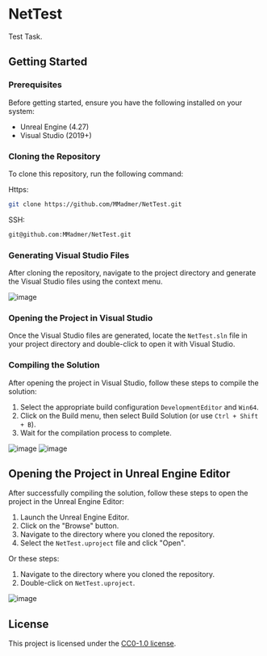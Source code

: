 # NetTest
Test Task.

## Getting Started

### Prerequisites

Before getting started, ensure you have the following installed on your system:

- Unreal Engine (4.27)
- Visual Studio (2019+)

### Cloning the Repository

To clone this repository, run the following command:

Https:
```bash
git clone https://github.com/MMadmer/NetTest.git
```
SSH:
```bash
git@github.com:MMadmer/NetTest.git
```

### Generating Visual Studio Files

After cloning the repository, navigate to the project directory and generate the Visual Studio files using the context menu.

![image](https://github.com/MMadmer/NetTest/assets/51472243/e46dd62d-3c03-4ff7-9806-0cf9146fc7a0)

### Opening the Project in Visual Studio

Once the Visual Studio files are generated, locate the `NetTest.sln` file in your project directory and double-click to open it with Visual Studio.

### Compiling the Solution

After opening the project in Visual Studio, follow these steps to compile the solution:

1. Select the appropriate build configuration `DevelopmentEditor` and `Win64`.
2. Click on the Build menu, then select Build Solution (or use `Ctrl + Shift + B`).
3. Wait for the compilation process to complete.

![image](https://github.com/MMadmer/NetTest/assets/51472243/3259ee62-0eb7-4589-99b0-b234363eb752)
![image](https://github.com/MMadmer/NetTest/assets/51472243/b793b1f7-87f2-46c5-936a-51e6e1683eed)

## Opening the Project in Unreal Engine Editor

After successfully compiling the solution, follow these steps to open the project in the Unreal Engine Editor:

1. Launch the Unreal Engine Editor.
2. Click on the "Browse" button.
3. Navigate to the directory where you cloned the repository.
4. Select the `NetTest.uproject` file and click "Open".

Or these steps:
1. Navigate to the directory where you cloned the repository.
2. Double-click on `NetTest.uproject`.

![image](https://github.com/MMadmer/NetTest/assets/51472243/4289f7f3-80dd-420f-acaf-526fb68db510)

## License

This project is licensed under the [CC0-1.0 license](LICENSE).

